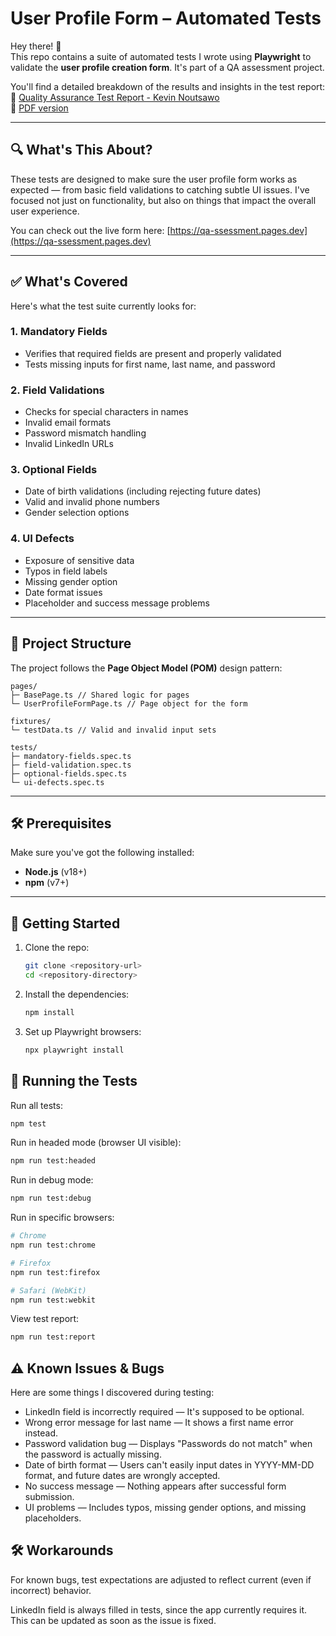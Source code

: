 # User Profile Form – Automated Tests

Hey there! 👋  
This repo contains a suite of automated tests I wrote using **Playwright** to validate the **user profile creation form**. It's part of a QA assessment project.

You'll find a detailed breakdown of the results and insights in the test report:  
📄 [Quality Assurance Test Report - Kevin Noutsawo](Quality%20Assurance%20Test%20Report%20-%20Kevin%20Noutsawo.md)  
📑 [PDF version](Quality%20Assurance%20Test%20Report%20-%20Kevin%20Noutsawo.pdf)

---

## 🔍 What's This About?

These tests are designed to make sure the user profile form works as expected — from basic field validations to catching subtle UI issues. I've focused not just on functionality, but also on things that impact the overall user experience.

You can check out the live form here: [https://qa-ssessment.pages.dev](https://qa-ssessment.pages.dev)

---

## ✅ What's Covered

Here's what the test suite currently looks for:

### 1. **Mandatory Fields**
- Verifies that required fields are present and properly validated
- Tests missing inputs for first name, last name, and password

### 2. **Field Validations**
- Checks for special characters in names
- Invalid email formats
- Password mismatch handling
- Invalid LinkedIn URLs

### 3. **Optional Fields**
- Date of birth validations (including rejecting future dates)
- Valid and invalid phone numbers
- Gender selection options

### 4. **UI Defects**
- Exposure of sensitive data
- Typos in field labels
- Missing gender option
- Date format issues
- Placeholder and success message problems

---

## 🧱 Project Structure

The project follows the **Page Object Model (POM)** design pattern:

```
pages/
├─ BasePage.ts // Shared logic for pages
└─ UserProfileFormPage.ts // Page object for the form

fixtures/
└─ testData.ts // Valid and invalid input sets

tests/
├─ mandatory-fields.spec.ts
├─ field-validation.spec.ts
├─ optional-fields.spec.ts
└─ ui-defects.spec.ts
```

---

## 🛠 Prerequisites

Make sure you've got the following installed:

- **Node.js** (v18+)
- **npm** (v7+)

---

## 🚀 Getting Started

1. Clone the repo:

   ```bash
   git clone <repository-url>
   cd <repository-directory>
   ```

2. Install the dependencies:

   ```bash
   npm install
   ```

3. Set up Playwright browsers:

   ```bash
   npx playwright install
   ```

## 🧪 Running the Tests

Run all tests:

```bash
npm test
```

Run in headed mode (browser UI visible):

```bash
npm run test:headed
```

Run in debug mode:

```bash
npm run test:debug
```

Run in specific browsers:

```bash
# Chrome
npm run test:chrome

# Firefox
npm run test:firefox

# Safari (WebKit)
npm run test:webkit
```

View test report:

```bash
npm run test:report
```

## ⚠️ Known Issues & Bugs

Here are some things I discovered during testing:

- LinkedIn field is incorrectly required — It's supposed to be optional.
- Wrong error message for last name — It shows a first name error instead.
- Password validation bug — Displays "Passwords do not match" when the password is actually missing.
- Date of birth format — Users can't easily input dates in YYYY-MM-DD format, and future dates are wrongly accepted.
- No success message — Nothing appears after successful form submission.
- UI problems — Includes typos, missing gender options, and missing placeholders.

## 🛠 Workarounds

For known bugs, test expectations are adjusted to reflect current (even if incorrect) behavior.

LinkedIn field is always filled in tests, since the app currently requires it. This can be updated as soon as the issue is fixed.
